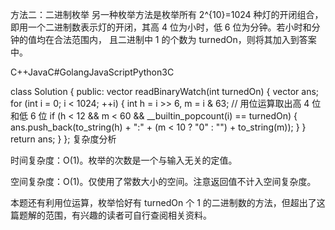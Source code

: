 方法二：二进制枚举
另一种枚举方法是枚举所有 2^{10}=1024 种灯的开闭组合，即用一个二进制数表示灯的开闭，其高 4 位为小时，低 6 位为分钟。若小时和分钟的值均在合法范围内，
且二进制中 1 的个数为 turnedOn，则将其加入到答案中。

C++JavaC#GolangJavaScriptPython3C

class Solution {
public:
vector<string> readBinaryWatch(int turnedOn) {
vector<string> ans;
for (int i = 0; i < 1024; ++i) {
int h = i >> 6, m = i & 63; // 用位运算取出高 4 位和低 6 位
if (h < 12 && m < 60 && __builtin_popcount(i) == turnedOn) {
ans.push_back(to_string(h) + ":" + (m < 10 ? "0" : "") + to_string(m));
}
}
return ans;
}
};
复杂度分析

时间复杂度：O(1)。枚举的次数是一个与输入无关的定值。

空间复杂度：O(1)。仅使用了常数大小的空间。注意返回值不计入空间复杂度。

本题还有利用位运算，枚举恰好有 turnedOn 个 1 的二进制数的方法，但超出了这篇题解的范围，有兴趣的读者可自行查阅相关资料。
